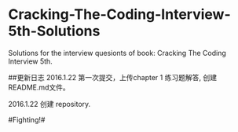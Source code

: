 # Cracking-The-Coding-Interview-5th-Solutions
Solutions for the interview quesionts of book: Cracking The Coding Interview 5th.

##更新日志
2016.1.22 第一次提交，上传chapter 1 练习题解答, 创建README.md文件。

2016.1.22 创建 repository.


#Fighting!#
